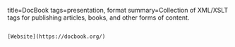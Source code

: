 title=DocBook
tags=presentation, format
summary=Collection of XML/XSLT tags for publishing articles, books, and other forms of content.
~~~~~~

[Website](https://docbook.org/)
